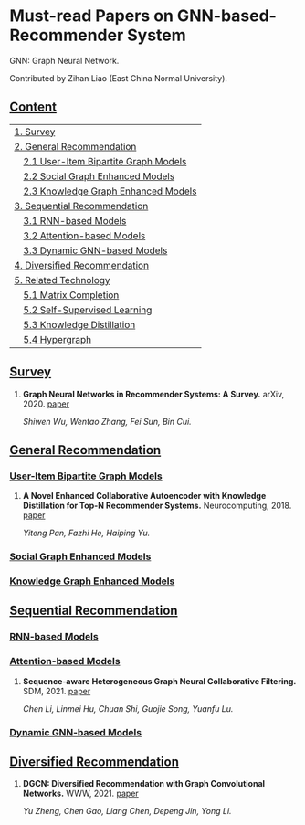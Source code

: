 # Must-read Papers on GNN-based-Recommender System
GNN: Graph Neural Network.

Contributed by Zihan Liao (East China Normal University).
## [Content](#content)
<table>
<tr><td colspan="1"><a href="#models">1. Survey</a></td></tr>
<tr><td colspan="1"><a href="#models">2. General Recommendation</a></td></tr>
<tr>
    <td>&emsp;<a href="#models">2.1 User-Item Bipartite Graph Models</a></td>
</tr>
<tr>
    <td>&emsp;<a href="#models">2.2 Social Graph Enhanced Models</a></td>
</tr>
<tr>
    <td>&emsp;<a href="#models">2.3 Knowledge Graph Enhanced Models</a></td>
</tr>
<tr><td colspan="1"><a href="#models">3. Sequential Recommendation</a></td></tr> 
<tr>
    <td>&emsp;<a href="#models">3.1 RNN-based Models</a></td>
</tr> 
<tr>
    <td>&emsp;<a href="#models">3.2 Attention-based Models</a></td>
</tr>
<tr>
    <td>&emsp;<a href="#models">3.3 Dynamic GNN-based Models</a></td>
</tr>
<tr><td colspan="1"><a href="#models">4. Diversified Recommendation</a></td></tr>
<tr><td colspan="1"><a href="#models">5. Related Technology</a></td></tr>
<tr>
    <td>&emsp;<a href="#models">5.1 Matrix Completion</a></td>
</tr>
<tr>
    <td>&emsp;<a href="#models">5.2 Self-Supervised Learning</a></td>
</tr>
<tr>
    <td>&emsp;<a href="#models">5.3 Knowledge Distillation</a></td>
</tr> 
<tr>
    <td>&emsp;<a href="#models">5.4 Hypergraph</a></td>

[comment]: <> (<tr>)

[comment]: <> (    <td>&emsp;<a href="#models">5.5 Hypergraph</a></td>)

[comment]: <> (</tr>)
</table>

## [Survey](#content)
1. **Graph Neural Networks in Recommender Systems: A Survey.** arXiv, 2020. [paper](https://arxiv.org/pdf/2011.02260.pdf)

    *Shiwen Wu, Wentao Zhang, Fei Sun, Bin Cui.* 

## [General Recommendation](#content)
### [User-Item Bipartite Graph Models](#content)
1. **A Novel Enhanced Collaborative Autoencoder with Knowledge Distillation for Top-N Recommender Systems.** Neurocomputing, 2018. [paper]()
   
    *Yiteng Pan, Fazhi He, Haiping Yu.* 
### [Social Graph Enhanced Models](#content)
### [Knowledge Graph Enhanced Models](#content)
## [Sequential Recommendation](#content)
### [RNN-based Models](#content)
### [Attention-based Models](#content)
1. **Sequence-aware Heterogeneous Graph Neural Collaborative Filtering.** SDM, 2021. [paper](https://epubs.siam.org/doi/pdf/10.1137/1.9781611976700.8)
   
    *Chen Li, Linmei Hu, Chuan Shi, Guojie Song, Yuanfu Lu.*
### [Dynamic GNN-based Models](#content)
## [Diversified Recommendation](#content)
1. **DGCN: Diversified Recommendation with Graph Convolutional Networks.** WWW, 2021. [paper](https://dl.acm.org/doi/pdf/10.1145/3442381.3449835)

    *Yu Zheng, Chen Gao, Liang Chen, Depeng Jin, Yong Li.* 